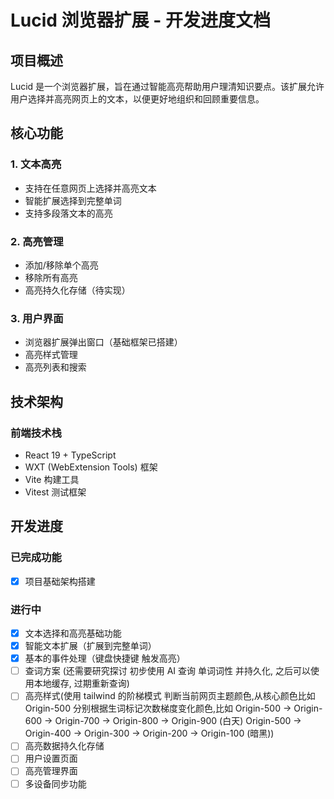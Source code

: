 # Lucid 浏览器扩展 - 开发进度文档

## 项目概述
Lucid 是一个浏览器扩展，旨在通过智能高亮帮助用户理清知识要点。该扩展允许用户选择并高亮网页上的文本，以便更好地组织和回顾重要信息。

## 核心功能

### 1. 文本高亮
- 支持在任意网页上选择并高亮文本
- 智能扩展选择到完整单词
- 支持多段落文本的高亮

### 2. 高亮管理
- 添加/移除单个高亮
- 移除所有高亮
- 高亮持久化存储（待实现）

### 3. 用户界面
- 浏览器扩展弹出窗口（基础框架已搭建）
- 高亮样式管理
- 高亮列表和搜索

## 技术架构

### 前端技术栈
- React 19 + TypeScript
- WXT (WebExtension Tools) 框架
- Vite 构建工具
- Vitest 测试框架


## 开发进度

### 已完成功能
- [x] 项目基础架构搭建


### 进行中
- [x] 文本选择和高亮基础功能
- [x] 智能文本扩展（扩展到完整单词）
- [x] 基本的事件处理（键盘快捷键 触发高亮）
- [ ] 查词方案 (还需要研究探讨 初步使用 AI 查询 单词词性 并持久化, 之后可以使用本地缓存, 过期重新查询)
- [ ] 高亮样式(使用 tailwind 的阶梯模式 判断当前网页主题颜色,从核心颜色比如 Origin-500 分别根据生词标记次数梯度变化颜色,比如 Origin-500 -> Origin-600 -> Origin-700 -> Origin-800 -> Origin-900 (白天) Origin-500 -> Origin-400 -> Origin-300 -> Origin-200 -> Origin-100 (暗黑))
- [ ] 高亮数据持久化存储
- [ ] 用户设置页面
- [ ] 高亮管理界面
- [ ] 多设备同步功能
